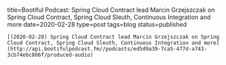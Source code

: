 
title=Bootiful Podcast: Spring Cloud Contract lead Marcin Grzejszczak on Spring Cloud Contract, Spring Cloud Sleuth, Continuous Integration and more
date=2020-02-28
type=post
tags=blog
status=published
~~~~~~
[(2020-02-28) Spring Cloud Contract lead Marcin Grzejszczak on Spring Cloud Contract, Spring Cloud Sleuth, Continuous Integration and more](http://api.bootifulpodcast.fm//podcasts/ed5d9a39-7ca5-477d-a743-3cb74ebc866f/produced-audio) 
            